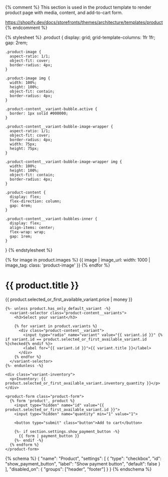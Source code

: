 {% comment %}
  This section is used in the product template to render product page with
  media, content, and add-to-cart form.

  https://shopify.dev/docs/storefronts/themes/architecture/templates/product
{% endcomment %}

<script src="{{ 'variant-selector.js' | asset_url }}" defer></script>

{% stylesheet %}
  .product {
    display: grid;
    grid-template-columns: 1fr 1fr;
    gap: 2rem;

    .product-image {
      aspect-ratio: 1/1;
      object-fit: cover;
      border-radius: 4px;
    }

    .product-image img {
      width: 100%;
      height: 100%;
      object-fit: contain;
      border-radius: 4px;
    }

    .product-content__variant-bubble.active {
      border: 1px solid #000000;
    }

    .product-content__variant-bubble-image-wrapper {
      aspect-ratio: 1/1;
      object-fit: cover;
      border-radius: 4px;
      width: 75px;
      height: 75px;
    }

    .product-content__variant-bubble-image-wrapper img {
      width: 100%;
      height: 100%;
      object-fit: contain;
      border-radius: 4px;
    }

    .product-content {
      display: flex;
      flex-direction: column;
      gap: 4rem;
    }

    .product-content__variant-bubbles-inner {
      display: flex;
      align-items: center;
      flex-wrap: wrap;
      gap: 1rem;
    }
  }
{% endstylesheet %}

<div class="product">
  <div class="product-images">
    {% for image in product.images %}
      {{ image | image_url: width: 1000 | image_tag: class: 'product-image' }}
    {% endfor %}
  </div>
  <div class="product-content">
    <div class="product-info">
      <h1>{{ product.title }}</h1>
      <p>{{ product.selected_or_first_available_variant.price | money }}</p>
    </div>

    {%- unless product.has_only_default_variant -%}
      <variant-selector class="product-content__variants">
        <h3>Select your variant</h3>

        {% for variant in product.variants %}
          <div class="product-content__variant">
            <input type="radio" name="variant" value="{{ variant.id }}" {% if variant.id == product.selected_or_first_available_variant.id %}checked{% endif %}>
            <label for="{{ variant.id }}">{{ variant.title }}</label>
          </div>
        {% endfor %}
      </variant-selector>
    {%- endunless -%}

    <div class="variant-inventory">
      <p>Inventory: {{ product.selected_or_first_available_variant.inventory_quantity }}</p>
    </div>

    <product-form class="product-form">
      {% form 'product', product %}
        <input type="hidden" name="id" value="{{ product.selected_or_first_available_variant.id }}">
        <input type="hidden" name="quantity" min="1" value="1">

        <button type="submit" class="button">Add to cart</button>

        {%- if section.settings.show_payment_button -%}
          {{ form | payment_button }}
        {%- endif -%}
      {% endform %}
    </product-form>
  </div>
</div>

{% schema %}
{
  "name": "Product",
  "settings": [
    {
      "type": "checkbox",
      "id": "show_payment_button",
      "label": "Show payment button",
      "default": false
    }
  ],
  "disabled_on": {
    "groups": ["header", "footer"]
  }
}
{% endschema %}

